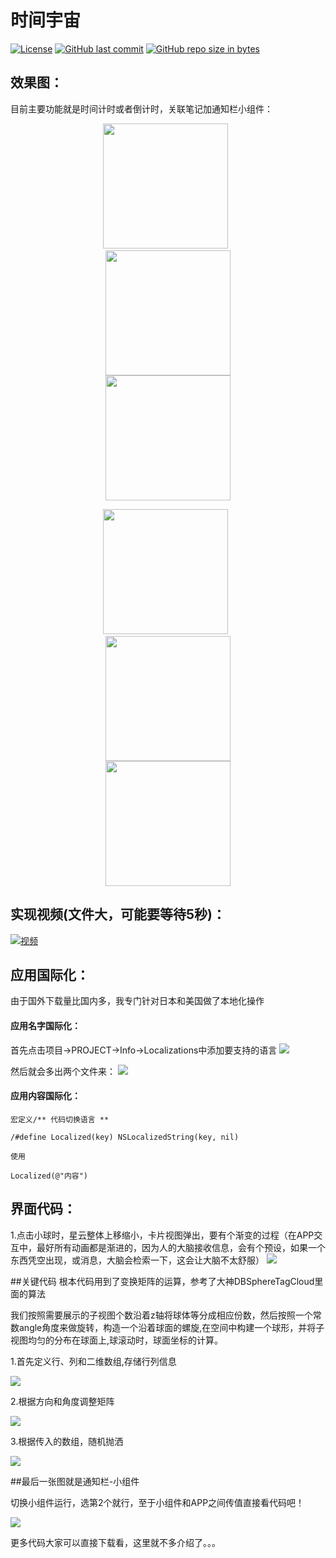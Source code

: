 # 时间宇宙

[![License](https://img.shields.io/badge/license-MIT-blue.svg)](LICENSE)
[![GitHub last commit](https://img.shields.io/github/last-commit/kevindcw/DNebula.svg)](https://github.com/kevindcw/DProgram_ios/commits/master)
[![GitHub repo size in bytes](https://img.shields.io/github/repo-size/kevindcw/DNebula.svg?colorB=fa5b19)](https://github.com/kevindcw/DNebula)



## 效果图：
目前主要功能就是时间计时或者倒计时，关联笔记加通知栏小组件：

<p align="center">
  <img width="200" src="https://cdn.jsdelivr.net/gh/kevindcw/DNebula@1.0.1/Screenshots/1.png" hspace="30px" />
  <img width="200" src="https://cdn.jsdelivr.net/gh/kevindcw/DNebula@1.0.1/Screenshots/2.png" hspace="30px" />
  <img width="200" src="https://cdn.jsdelivr.net/gh/kevindcw/DNebula@1.0.1/Screenshots/3.png" hspace="30px" />
</p>

<p align="center">
  <img width="200" src="https://cdn.jsdelivr.net/gh/kevindcw/DNebula@1.0.1/Screenshots/4.png" hspace="30px" />
  <img width="200" src="https://cdn.jsdelivr.net/gh/kevindcw/DNebula@1.0.1/Screenshots/5.png" hspace="30px" />
  <img width="200" src="https://cdn.jsdelivr.net/gh/kevindcw/DNebula@1.0.1/Screenshots/6.png" hspace="30px" />
</p>


## 实现视频(文件大，可能要等待5秒)：

[![视频](https://upload-images.jianshu.io/upload_images/3323633-0573f124bb4a5f2a.png)](https://player.youku.com/embed/XNDMxNDczNDAyMA==)


## 应用国际化：

由于国外下载量比国内多，我专门针对日本和美国做了本地化操作

####  应用名字国际化：
首先点击项目->PROJECT->Info->Localizations中添加要支持的语言
![](https://upload-images.jianshu.io/upload_images/3323633-8db1d2f10e250ff0.png)

然后就会多出两个文件来：
![](https://upload-images.jianshu.io/upload_images/3323633-43ab47bf3cf271b0.png)

#### 应用内容国际化：

```
宏定义/** 代码切换语言 **

/#define Localized(key) NSLocalizedString(key, nil)

使用

Localized(@"内容")

```


## 界面代码：
1.点击小球时，星云整体上移缩小，卡片视图弹出，要有个渐变的过程（在APP交互中，最好所有动画都是渐进的，因为人的大脑接收信息，会有个预设，如果一个东西凭空出现，或消息，大脑会检索一下，这会让大脑不太舒服）
![](https://upload-images.jianshu.io/upload_images/3323633-ab87c13d253c6294.png)




##关键代码
根本代码用到了变换矩阵的运算，参考了大神DBSphereTagCloud里面的算法

我们按照需要展示的子视图个数沿着z轴将球体等分成相应份数，然后按照一个常数angle角度来做旋转，构造一个沿着球面的螺旋,在空间中构建一个球形，并将子视图均匀的分布在球面上,球滚动时，球面坐标的计算。

1.首先定义行、列和二维数组,存储行列信息

![](https://upload-images.jianshu.io/upload_images/3323633-c71a0bb63929eb68.png)

2.根据方向和角度调整矩阵

![](https://upload-images.jianshu.io/upload_images/3323633-9b7ce70bafd70778.png)

3.根据传入的数组，随机抛洒

![](https://upload-images.jianshu.io/upload_images/3323633-263d17a39e6194cd.png)

##最后一张图就是通知栏-小组件

切换小组件运行，选第2个就行，至于小组件和APP之间传值直接看代码吧！

![](https://upload-images.jianshu.io/upload_images/3323633-3df2a4aee7318e3e.png)

更多代码大家可以直接下载看，这里就不多介绍了。。。

